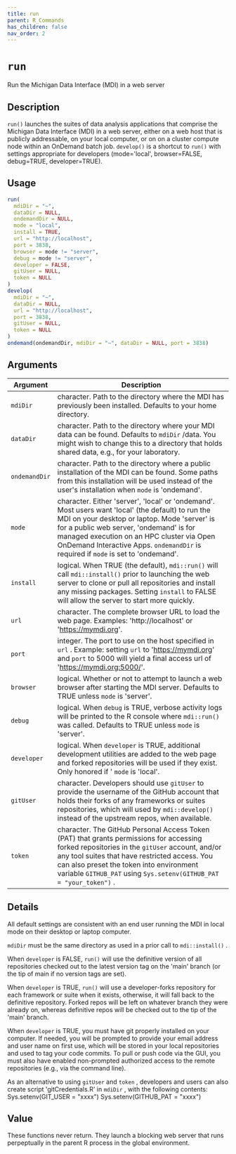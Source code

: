 ```yaml
---
title: run
parent: R_Commands
has_children: false
nav_order: 2
---
```


<!-- FILE GENERATED BY document.R - DO NOT EDIT MANUALLY -->

# `run`

Run the Michigan Data Interface (MDI) in a web server


## Description

`run()` launches the suites of data analysis applications that comprise
 the Michigan Data Interface (MDI) in a web server, either on a web host
 that is publicly addressable, on your local computer, or on on a cluster
 compute node within an OnDemand batch job. `develop()` is a shortcut
 to `run()` with settings appropriate for developers (mode='local',
 browser=FALSE, debug=TRUE, developer=TRUE).


## Usage

```r
run(
  mdiDir = "~",
  dataDir = NULL,
  ondemandDir = NULL,
  mode = "local",
  install = TRUE,
  url = "http://localhost",
  port = 3838,
  browser = mode != "server",
  debug = mode != "server",
  developer = FALSE,
  gitUser = NULL,
  token = NULL
)
develop(
  mdiDir = "~",
  dataDir = NULL,
  url = "http://localhost",
  port = 3838,
  gitUser = NULL,
  token = NULL
)
ondemand(ondemandDir, mdiDir = "~", dataDir = NULL, port = 3838)
```


## Arguments

Argument      |Description
------------- |----------------
`mdiDir`     |     character. Path to the directory where the MDI has previously been installed. Defaults to your home directory.
`dataDir`     |     character. Path to the directory where your MDI data can be found. Defaults to `mdiDir` /data. You might wish to change this to a directory that holds shared data, e.g., for your laboratory.
`ondemandDir`     |     character. Path to the directory where a public installation of the MDI can be found. Some paths from this installation will be used instead of the user's installation when `mode` is 'ondemand'.
`mode`     |     character. Either 'server', 'local' or 'ondemand'. Most users want 'local' (the default) to run the MDI on your desktop or laptop. Mode 'server' is for a public web server, 'ondemand' is for managed execution on an HPC cluster via Open OnDemand Interactive Apps. `ondemandDir`  is required if `mode` is set to 'ondemand'.
`install`     |     logical. When TRUE (the default), `mdi::run()` will call `mdi::install()` prior to launching the web server to clone or pull all repositories and install any missing packages. Setting `install` to FALSE will allow the server to start more quickly.
`url`     |     character. The complete browser URL to load the web page. Examples: 'http://localhost' or 'https://mymdi.org'.
`port`     |     integer. The port to use on the host specified in `url` . Example: setting `url` to 'https://mymdi.org' and `port` to 5000 will yield a final access url of 'https://mymdi.org:5000/'.
`browser`     |     logical. Whether or not to attempt to launch a web browser after starting the MDI server. Defaults to TRUE unless `mode` is 'server'.
`debug`     |     logical. When `debug` is TRUE, verbose activity logs will be printed to the R console where `mdi::run()` was called. Defaults to TRUE unless `mode` is 'server'.
`developer`     |     logical. When `developer` is TRUE, additional development utilities are added to the web page and forked repositories will be used if they exist. Only honored if ' `mode` is 'local'.
`gitUser`     |     character. Developers should use `gitUser` to provide the username of the GitHub account that holds their forks of any frameworks or suites repositories, which will used by `mdi::develop()`  instead of the upstream repos, when available.
`token`     |     character. The GitHub Personal Access Token (PAT) that grants permissions for accessing forked repositories in the `gitUser` account, and/or any tool suites that have restricted access. You can also preset the token into environment variable `GITHUB_PAT` using `Sys.setenv(GITHUB_PAT = "your_token")` .


## Details

All default settings are consistent with an end user running the
 MDI in local mode on their desktop or laptop computer.
 
 `mdiDir` must be the same directory as used in a prior
 call to `mdi::install()` .
 
 When `developer` is FALSE, `run()` will use the definitive
 version of all repositories checked out to the latest version tag on
 the 'main' branch (or the tip of main if no version tags are set).
 
 When `developer` is TRUE, `run()` will use a developer-forks
 repository for each framework or suite when it exists, otherwise, it
 will fall back to the definitive repository. Forked repos will be left
 on whatever branch they were already on, whereas definitive repos
 will be checked out to the tip of the 'main' branch.
 
 When `developer` is TRUE, you must have git properly installed on
 your computer. If needed, you will be prompted to provide your email
 address and user name on first use, which will be stored in your local
 repositories and used to tag your code commits. To pull or push code
 via the GUI, you must also have enabled non-prompted authorized
 access to the remote repositories (e.g., via the command line).
 
 As an alternative to using `gitUser` and `token` , developers and
 users can also create script 'gitCredentials.R' in `mdiDir` , with the
 following contents:
 Sys.setenv(GIT_USER = "xxxx")
 Sys.setenv(GITHUB_PAT = "xxxx")


## Value

These functions never return. They launch a blocking web server
 that runs perpeptually in the parent R process in the global environment.


